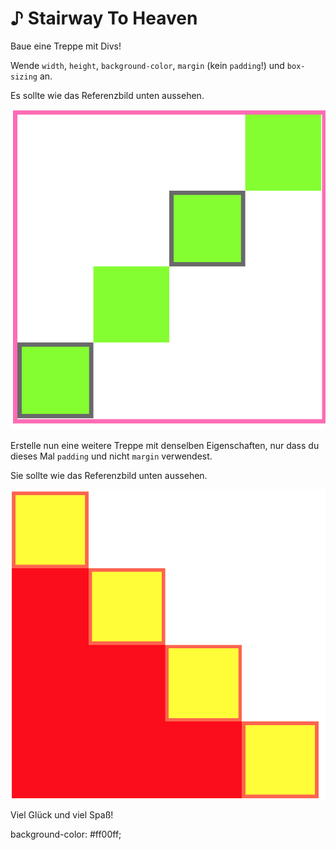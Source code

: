 # ♪ Stairway To Heaven

Baue eine Treppe mit Divs!

Wende `width`, `height`, `background-color`, `margin` (kein `padding`!) und `box-sizing` an.

Es sollte wie das Referenzbild unten aussehen.

![margin staircase](images/margin-staircase.png)

Erstelle nun eine weitere Treppe mit denselben Eigenschaften, nur dass du dieses Mal `padding` und nicht `margin` verwendest.

Sie sollte wie das Referenzbild unten aussehen.

![padding staircase](images/padding-staircase.png)

Viel Glück und viel Spaß!


background-color: #ff00ff;